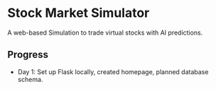 # Stock Market Simulator
A web-based Simulation to trade virtual stocks with AI predictions.

## Progress
- Day 1: Set up Flask locally, created homepage, planned database schema.